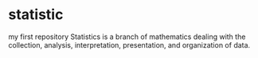 # statistic
my first repository
Statistics is a branch of mathematics dealing with the collection, analysis, interpretation, presentation, and organization of data.

